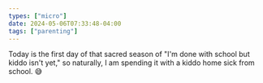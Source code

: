 ```yaml
---
types: ["micro"]
date: 2024-05-06T07:33:48-04:00
tags: ["parenting"]
---
```

Today is the first day of that sacred season of "I'm done with school but kiddo isn't yet," so naturally, I am spending it with a kiddo home sick from school. 😅
